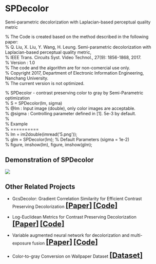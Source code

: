 # SPDecolor
Semi-parametric decolorization with Laplacian-based perceptual quality metric
 
% The Code is created based on the method described in the following paper:  
% Q. Liu, X. Liu, Y. Wang, H. Leung. Semi-parametric decolorization with Laplacian-based perceptual quality metric,   
% IEEE Trans. Circuits Syst. Video Technol., 27(9): 1856-1868, 2017.  
% Version : 1.0  
% The code and the algorithm are for non-comercial use only.  
% Copyright 2017, Department of Electronic Information Engineering, Nanchang University.  
% The current version is not optimized.  

% SPDecolor - contrast preserving color to gray by Semi-Parametric optimization  
% S = SPDecolor(Im, sigma)   
% @Im : Input image (double), only color images are acceptable.   
% @sigma : Controlling parameter defined in [1]. 5e-3 by default.  
%  
% Example  
% ==========  
% Im = im2double(imread('5.png'));  
% gIm = SPDecolor(Im); % Default Parameters (sigma = 1e-2)  
% figure, imshow(Im), figure, imshow(gIm);  


## Demonstration of SPDecolor
![](./figs/DemonstrationSPDecolor2.png)  


## Other Related Projects
  * GcsDecolor: Gradient Correlation Similarity for Efficient Contrast Preserving Decolorization [<font size=5>**[Paper]**</font>](https://ieeexplore.ieee.org/abstract/document/7088620)   [<font size=5>**[Code]**</font>](https://github.com/yqx7150/GcsDecolor)

  * Log-Euclidean Metrics for Contrast Preserving Decolorization
[<font size=5>**[Paper]**</font>](https://ieeexplore.ieee.org/document/8016668)   [<font size=5>**[Code]**</font>](https://github.com/yqx7150/LeDecolor)

  * Variable augmented neural network for decolorization and multi-exposure fusion [<font size=5>**[Paper]**</font>](https://www.sciencedirect.com/science/article/abs/pii/S1566253517305298)   [<font size=5>**[Code]**</font>](https://github.com/yqx7150/DecolorNet_FusionNet_code)

  * Color-to-gray Conversion on Wallpaper Dataset
[<font size=5>**[Dataset]**</font>](https://github.com/yqx7150/DecolorNet_FusionNet_code/tree/master/Wallpapers_Dataset) 
